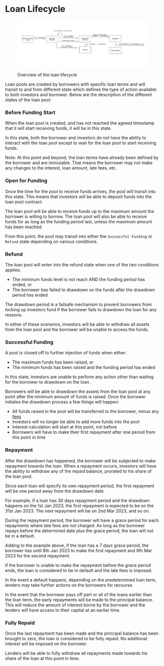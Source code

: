 # Loan Lifecycle

<figure><img src="../.gitbook/assets/image (1) (1).png" alt=""><figcaption><p>Overview of the loan lifecycle</p></figcaption></figure>

Loan pools are created by borrowers with specific loan terms and will transit to and from different state which defines the type of action available to both investors and borrower. Below are the description of the different states of the loan pool:

### Before Funding Start

When the loan pool is created, and has not reached the agreed timestamp that it will start receiving funds, it will be in this state.&#x20;

In this state, both the borrower and investors do not have the ability to interact with the loan pool except to wait for the loan pool to start receiving funds.&#x20;

Note: At this point and beyond, the loan terms have already been defined by the borrower and are immutable. That means the borrower may not make any changes to the interest, loan amount, late fees, etc.

### Open for Funding

Once the time for the pool to receive funds arrives, the pool will transit into this state. This means that investors will be able to deposit funds into the loan pool contract.&#x20;

The loan pool will be able to receive funds up to the maximum amount the borrower is willing to borrow. The loan pool will also be able to receive funds for as long as the funding period last, unless the maximum amount has been reached.&#x20;

From this point, the pool may transit into either the `Successful Funding` or `Refund` state depending on various conditions.&#x20;

### Refund

The loan pool will enter into the refund state when one of the two conditions applies:

* The minimum funds level is not reach AND the funding period has ended, or
* The borrower has failed to drawdown on the funds after the drawdown period has ended

The drawdown period is a failsafe mechanism to prevent borrowers from locking up investors fund if the borrower fails to drawdown the loan for any reasons.&#x20;

In either of these scenarios, investors will be able to withdraw all assets from the loan pool and the borrower will be unable to access the funds.

### Successful Funding

A pool is closed off to further injection of funds when either:

* The maximum funds has been raised, or
* The minimum funds has been raised and the funding period has ended

In this state, investors are unable to perform any action other than waiting for the borrower to drawdown on the loan.

Borrowers will be able to drawdown the assets from the loan pool at any point after the minimum amount of funds is raised. Once the borrower initiates the drawdown process a few things will happen:

* All funds raised in the pool will be transferred to the borrower, minus any [fees](fees.md)
* Investors will no longer be able to add more funds into the pool
* Interest calculation will start at this point, not before
* Borrowers will have to make their first repayment after one period from this point in time

### Repayment

After the drawdown has happened, the borrower will be subjected to make repayment towards the loan. When a repayment occurs, investors will have the ability to withdraw any of the repaid balance, prorated to his share of the loan pool.

Since each loan will specify its own repayment period, the first repayment will be one period away from the drawdown date.&#x20;

For example, if a loan has 30 days repayment period and the drawdown happens on the 1st Jan 2023, the first repayment is expected to be on the 31st Jan 2023. The next repayment will be on 2nd Mar 2023, and so on.

During the repayment period, the borrower will have a grace period for each repayments where late fees are not charged. As long as the borrower repays before the determined date plus the grace period, the loan will not be in a default.&#x20;

Adding to the example above, if the loan has a 7 days grace period, the borrower has until 8th Jan 2023 to make the first repayment and 9th Mar 2023 for the second repayment.&#x20;

If the borrower is unable to make the repayment before the grace period ends, the loan is considered to be in default and the late fees is imposed.&#x20;

In the event a default happens, depending on the predetermined loan term, lenders may take further actions on the borrowers for recourse.

In the event that the borrower pays off part or all of the loans earlier than the loan term, the early repayments will be made to the principal balance. This will reduce the amount of interest borne by the borrower and the lenders will have access to their capital at an earlier time.

### Fully Repaid

Once the last repayment has been made and the principal balance has been brought to zero, the loan is considered to be fully repaid. No additional interest will be imposed on the borrower.

Lenders will be able to fully withdraw all repayments made towards his share of the loan at this point in time.
